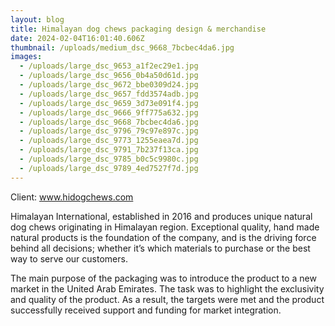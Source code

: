 ```yaml
---
layout: blog
title: Himalayan dog chews packaging design & merchandise
date: 2024-02-04T16:01:40.606Z
thumbnail: /uploads/medium_dsc_9668_7bcbec4da6.jpg
images:
  - /uploads/large_dsc_9653_a1f2ec29e1.jpg
  - /uploads/large_dsc_9656_0b4a50d61d.jpg
  - /uploads/large_dsc_9672_bbe0309d24.jpg
  - /uploads/large_dsc_9657_fdd3574adb.jpg
  - /uploads/large_dsc_9659_3d73e091f4.jpg
  - /uploads/large_dsc_9666_9ff775a632.jpg
  - /uploads/large_dsc_9668_7bcbec4da6.jpg
  - /uploads/large_dsc_9796_79c97e897c.jpg
  - /uploads/large_dsc_9773_1255eaea7d.jpg
  - /uploads/large_dsc_9791_7b237f13ca.jpg
  - /uploads/large_dsc_9785_b0c5c9980c.jpg
  - /uploads/large_dsc_9789_4ed7527f7d.jpg
---
```

Client: www.hidogchews.com

Himalayan International, established in 2016 and produces unique natural dog chews originating in Himalayan region. Exceptional quality, hand made natural products is the foundation of the company, and is the driving force behind all decisions; whether it’s which materials to purchase or the best way to serve our customers.

The main purpose of the packaging was to introduce the product to a new market in the United Arab Emirates. The task was to highlight the exclusivity and quality of the product. As a result, the targets were met and the product successfully received support and funding for market integration.
